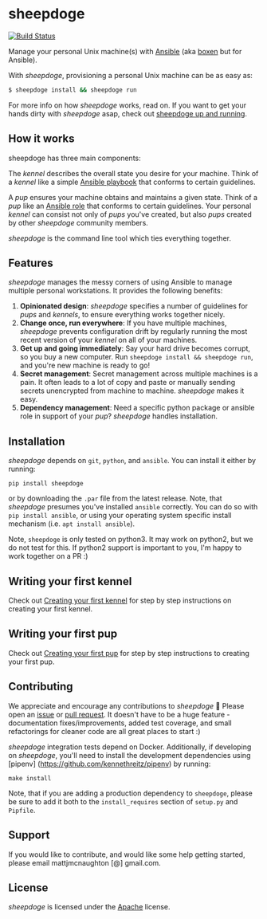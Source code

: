 # sheepdoge

[![Build
Status](https://travis-ci.org/sheepdoge/sheepdoge.svg?branch=master)](https://travis-ci.org/sheepdoge/sheepdoge)

Manage your personal Unix machine(s) with [Ansible](https://www.ansible.com/)
(aka [boxen](https://github.com/boxen/boxen) but for Ansible).

With *sheepdoge*, provisioning a personal Unix machine can be as easy as:

```bash
$ sheepdoge install && sheepdoge run
```

For more info on how *sheepdoge* works, read on. If you want to get your hands
dirty with *sheepdoge* asap, check out [sheepdoge up and
running](./docs/sheepdoge_up_and_running.md).

## How it works

sheepdoge has three main components:

The *kennel* describes the overall state you desire for your machine.
Think of a *kennel* like a simple [Ansible
playbook](http://docs.ansible.com/ansible/playbooks.html) that conforms to
certain guidelines.

A *pup* ensures your machine obtains
and maintains a given state. Think of a *pup* like
an [Ansible role](http://docs.ansible.com/ansible/playbooks_roles.html#roles)
that conforms to certain guidelines.
Your personal *kennel* can consist not only of *pups* you've created,
but also *pups* created by other *sheepdoge* community members.

*sheepdoge* is the command line tool which ties everything together.

## Features

*sheepdoge* manages the messy corners of using Ansible to manage multiple
personal workstations. It provides the following benefits:

1. **Opinionated design**: *sheepdoge* specifies a number of guidelines for
   *pups* and *kennels*, to ensure everything works together nicely.
2. **Change once, run everywhere**: If you have multiple machines,
   *sheepdoge* prevents configuration drift by regularly running the most recent
   version of your *kennel* on all of your machines.
3. **Get up and going immediately**: Say your hard drive becomes corrupt,
   so you buy a new computer. Run `sheepdoge install && sheepdoge run`,
   and you're new machine is ready to go!
4. **Secret management**: Secret management across multiple machines is a pain.
   It often leads to a lot of copy and paste or manually sending secrets
   unencrypted from machine to machine. *sheepdoge* makes it easy.
5. **Dependency management**: Need a specific python package or ansible role in
   support of your *pup*? *sheepdoge* handles installation.

## Installation

*sheepdoge* depends on `git`, `python`, and `ansible`. You can install it either by
running:

```
pip install sheepdoge
```

or by downloading the `.par` file from the latest release. Note, that
*sheepdoge* presumes you've installed `ansible` correctly. You can do so with
`pip install ansible`, or using your operating system specific install mechanism
(i.e. `apt install ansible`).

Note, `sheepdoge` is only tested on python3. It may work on python2, but we do
not test for this. If python2 support is important to you, I'm happy to work
together on a PR :)

## Writing your first kennel

Check out [Creating your first kennel](./docs/creating_your_first_kennel.md) for
step by step instructions on creating your first kennel.

## Writing your first pup

Check out [Creating your first pup](./docs/creating_your_first_pup.md) for step
by step instructions to creating your first pup.

## Contributing

We appreciate and encourage any contributions to *sheepdoge* :dog: Please open an
[issue](https://github.com/sheepdoge/sheepdoge/issues) or [pull
request](https://github.com/sheepdoge/sheepdoge/pulls). It doesn't have to
be a huge feature - documentation fixes/improvements, added test coverage, and
small refactorings for cleaner code are all great places to start :)

*sheepdoge* integration tests depend on Docker. Additionally, if developing on
*sheepdoge*, you'll need to install the development dependencies using [pipenv]
(https://github.com/kennethreitz/pipenv) by running:

```
make install
```

Note, that if you are adding a production dependency to `sheepdoge`, please be
sure to add it both to the `install_requires` section of `setup.py` and
`Pipfile`.

## Support

If you would like to contribute, and would like some help getting started,
please email mattjmcnaughton [@] gmail.com.

## License

*sheepdoge* is licensed under the
[Apache](https://github.com/sheepdoge/sheepdoge/blob/master/LICENSE)
license.
